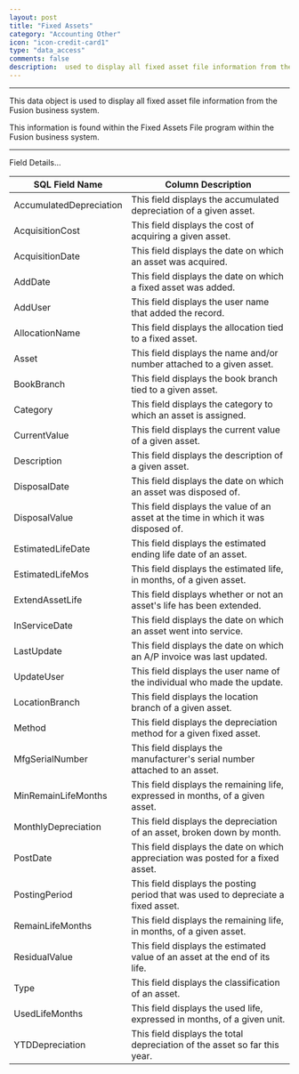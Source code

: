 ```yaml
---
layout: post
title: "Fixed Assets"
category: "Accounting Other" 
icon: "icon-credit-card1"
type: "data_access" comments: falsedescription:  used to display all fixed asset file information from the Fusion business system
---
```


---
This data object is used to display all fixed asset file information from the
Fusion business system.

This information is found within the Fixed Assets File program within the Fusion
business system.

 <!-- SQL VIEW:  **vwAC_SSR_FixedAssets**



 -->  <hr>Field Details...

| **SQL Field Name**      | **Column Description**                                                             |
|---|---|
| AccumulatedDepreciation | This field displays the accumulated depreciation of a given asset.                 |
| AcquisitionCost         | This field displays the cost of acquiring a given asset.                           |
| AcquisitionDate         | This field displays the date on which an asset was acquired.                       |
| AddDate                 | This field displays the date on which a fixed asset was added.                     |
| AddUser                 | This field displays the user name that added the record.                           |
| AllocationName          | This field displays the allocation tied to a fixed asset.                          |
| Asset                   | This field displays the name and/or number attached to a given asset.              |
| BookBranch              | This field displays the book branch tied to a given asset.                         |
| Category                | This field displays the category to which an asset is assigned.                    |
| CurrentValue            | This field displays the current value of a given asset.                            |
| Description             | This field displays the description of a given asset.                              |
| DisposalDate            | This field displays the date on which an asset was disposed of.                    |
| DisposalValue           | This field displays the value of an asset at the time in which it was disposed of. |
| EstimatedLifeDate       | This field displays the estimated ending life date of an asset.                    |
| EstimatedLifeMos        | This field displays the estimated life, in months, of a given asset.               |
| ExtendAssetLife         | This field displays whether or not an asset's life has been extended.              |
| InServiceDate           | This field displays the date on which an asset went into service.                  |
| LastUpdate              | This field displays the date on which an A/P invoice was last updated.             |
| UpdateUser              | This field displays the user name of the individual who made the update.           |
| LocationBranch          | This field displays the location branch of a given asset.                          |
| Method                  | This field displays the depreciation method for a given fixed asset.               |
| MfgSerialNumber         | This field displays the manufacturer's serial number attached to an asset.         |
| MinRemainLifeMonths     | This field displays the remaining life, expressed in months, of a given asset.     |
| MonthlyDepreciation     | This field displays the depreciation of an asset, broken down by month.            |
| PostDate                | This field displays the date on which appreciation was posted for a fixed asset.   |
| PostingPeriod           | This field displays the posting period that was used to depreciate a fixed asset.  |
| RemainLifeMonths        | This field displays the remaining life, in months, of a given asset.               |
| ResidualValue           | This field displays the estimated value of an asset at the end of its life.        |
| Type                    | This field displays the classification of an asset.                                |
| UsedLifeMonths          | This field displays the used life, expressed in months, of a given unit.           |
| YTDDepreciation         | This field displays the total depreciation of the asset so far this year.          |
